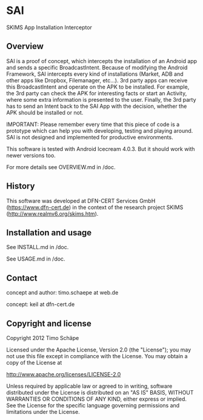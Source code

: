 SAI
===

SKIMS App Installation Interceptor

Overview
--------

SAI is a proof of concept, which intercepts the installation of an Android app and
sends a specific BroadcastIntent. Because of modifying the Android Framework, SAI
intercepts every kind of installations (Market, ADB and other apps like Dropbox,
Filemanager, etc...). 3rd party apps can receive this BroadcastIntent
and operate on the APK to be installed. For example, the 3rd party can check the
APK for interesting facts or start an Activity, where some extra information is
presented to the user. Finally, the 3rd party has to send an Intent back to the
SAI App with the decision, whether the APK should be installed or not.

IMPORTANT: Please remember every time that this piece of code is a prototype which
can help you with developing, testing and playing around. SAI is not designed and
implemented for productive environments.

This software is tested with Android Icecream 4.0.3. But it should work with
newer versions too.

For more details see OVERVIEW.md in /doc.

History
-------

This software was developed at DFN-CERT Services GmbH (https://www.dfn-cert.de)
in the context of the research project SKIMS (http://www.realmv6.org/skims.htm).

Installation and usage
----------------------

See INSTALL.md in /doc.

See USAGE.md in /doc.

Contact
-------

concept and author: timo.schaepe at web.de

concept: keil at dfn-cert.de

Copyright and license
---------------------

Copyright 2012 Timo Schäpe

Licensed under the Apache License, Version 2.0 (the "License");
you may not use this file except in compliance with the License.
You may obtain a copy of the License at

http://www.apache.org/licenses/LICENSE-2.0

Unless required by applicable law or agreed to in writing, software
distributed under the License is distributed on an "AS IS" BASIS,
WITHOUT WARRANTIES OR CONDITIONS OF ANY KIND, either express or implied.
See the License for the specific language governing permissions and
limitations under the License.
